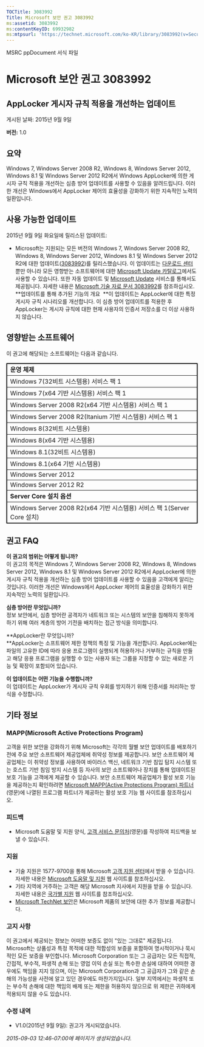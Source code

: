 ```yaml
---
TOCTitle: 3083992
Title: Microsoft 보안 권고 3083992
ms:assetid: 3083992
ms:contentKeyID: 69932982
ms:mtpsurl: 'https://technet.microsoft.com/ko-KR/library/3083992(v=Security.10)'
---
```


MSRC ppDocument 서식 파일

Microsoft 보안 권고 3083992
===========================

AppLocker 게시자 규칙 적용을 개선하는 업데이트
----------------------------------------------

게시된 날짜: 2015년 9월 9일

**버전:** 1.0

요약
----

<span id="sectionToggle0"></span>
Windows 7, Windows Server 2008 R2, Windows 8, Windows Server 2012, Windows 8.1 및 Windows Server 2012 R2에서 Windows AppLocker에 의한 게시자 규칙 적용을 개선하는 심층 방어 업데이트를 사용할 수 있음을 알려드립니다. 이러한 개선은 Windows에서 AppLocker 제어의 효율성을 강화하기 위한 지속적인 노력의 일환입니다.

사용 가능한 업데이트
--------------------

<span id="sectionToggle1"></span>
2015년 9월 9일 화요일에 릴리스된 업데이트:

-   Microsoft는 지원되는 모든 버전의 Windows 7, Windows Server 2008 R2, Windows 8, Windows Server 2012, Windows 8.1 및 Windows Server 2012 R2에 대한 업데이트([3083992](http://support.microsoft.com/ko-kr/kb/3083992))를 릴리스했습니다. 이 업데이트는 [다운로드 센터](https://www.microsoft.com/ko-kr/download/default.aspx)뿐만 아니라 모든 영향받는 소프트웨어에 대한 [Microsoft Update 카탈로그](http://catalog.update.microsoft.com/v7/site/install.aspx)에서도 사용할 수 있습니다. 또한 자동 업데이트 및 [Microsoft Update](http://update.microsoft.com/microsoftupdate/v6/vistadefault.aspx?ln=ko-kr) 서비스를 통해서도 제공됩니다. 자세한 내용은 [Microsoft 기술 자료 문서 3083992](http://support.microsoft.com/ko-kr/kb/3083992)를 참조하십시오.
    **업데이트를 통해 추가된 기능의 개요 
    **이 업데이트는 AppLocker에 대한 특정 게시자 규칙 시나리오를 개선합니다. 이 심층 방어 업데이트를 적용한 후 AppLocker는 게시자 규칙에 대한 현재 사용자의 인증서 저장소를 더 이상 사용하지 않습니다.

영향받는 소프트웨어
-------------------

<span id="sectionToggle2"></span>
이 권고에 해당되는 소프트웨어는 다음과 같습니다.

 
<table style="border:1px solid black;">
<colgroup>
<col width="100%" />
</colgroup>
<tbody>
<tr class="odd">
<td style="border:1px solid black;"><strong>운영 체제</strong></td>
</tr>
<tr class="even">
<td style="border:1px solid black;">Windows 7(32비트 시스템용) 서비스 팩 1</td>
</tr>
<tr class="odd">
<td style="border:1px solid black;">Windows 7(x64 기반 시스템용) 서비스 팩 1</td>
</tr>
<tr class="even">
<td style="border:1px solid black;">Windows Server 2008 R2(x64 기반 시스템용) 서비스 팩 1</td>
</tr>
<tr class="odd">
<td style="border:1px solid black;">Windows Server 2008 R2(Itanium 기반 시스템용) 서비스 팩 1</td>
</tr>
<tr class="even">
<td style="border:1px solid black;">Windows 8(32비트 시스템용)</td>
</tr>
<tr class="odd">
<td style="border:1px solid black;">Windows 8(x64 기반 시스템용)</td>
</tr>
<tr class="even">
<td style="border:1px solid black;">Windows 8.1(32비트 시스템용)</td>
</tr>
<tr class="odd">
<td style="border:1px solid black;">Windows 8.1(x64 기반 시스템용)</td>
</tr>
<tr class="even">
<td style="border:1px solid black;">Windows Server 2012</td>
</tr>
<tr class="odd">
<td style="border:1px solid black;">Windows Server 2012 R2</td>
</tr>
<tr class="even">
<td style="border:1px solid black;"><strong>Server Core 설치 옵션</strong></td>
</tr>
<tr class="odd">
<td style="border:1px solid black;">Windows Server 2008 R2(x64 기반 시스템용) 서비스 팩 1(Server Core 설치)</td>
</tr>
</tbody>
</table>
  
권고 FAQ  
--------
  
<span id="sectionToggle3"></span>
**이 권고의 범위는 어떻게 됩니까?**   
이 권고의 목적은 Windows 7, Windows Server 2008 R2, Windows 8, Windows Server 2012, Windows 8.1 및 Windows Server 2012 R2에서 AppLocker에 의한 게시자 규칙 적용을 개선하는 심층 방어 업데이트를 사용할 수 있음을 고객에게 알리는 것입니다. 이러한 개선은 Windows에서 AppLocker 제어의 효율성을 강화하기 위한 지속적인 노력의 일환입니다.
  
**심층 방어란 무엇입니까?**   
정보 보안에서, 심층 방어란 공격자가 네트워크 또는 시스템의 보안을 침해하지 못하게 하기 위해 여러 계층의 방어 기전을 배치하는 접근 방식을 의미합니다.
  
**AppLocker란 무엇입니까?   
**AppLocker는 소프트웨어 제한 정책의 특징 및 기능을 개선합니다. AppLocker에는 파일의 고유한 ID에 따라 응용 프로그램이 실행되게 허용하거나 거부하는 규칙을 만들고 해당 응용 프로그램을 실행할 수 있는 사용자 또는 그룹을 지정할 수 있는 새로운 기능 및 확장이 포함되어 있습니다.
  
**이 업데이트는 어떤 기능을 수행합니까?**   
이 업데이트는 AppLocker가 게시자 규칙 우회를 방지하기 위해 인증서를 처리하는 방식을 수정합니다.
  
기타 정보  
---------
  
<span id="sectionToggle4"></span>
### MAPP(Microsoft Active Protections Program)
  
고객을 위한 보안을 강화하기 위해 Microsoft는 각각의 월별 보안 업데이트를 배포하기 전에 주요 보안 소프트웨어 제공업체에 취약성 정보를 제공합니다. 보안 소프트웨어 제공업체는 이 취약성 정보를 사용하여 바이러스 백신, 네트워크 기반 침입 탐지 시스템 또는 호스트 기반 침임 방지 시스템 등 자사의 보안 소프트웨어나 장치를 통해 업데이트된 보호 기능을 고객에게 제공할 수 있습니다. 보안 소프트웨어 제공업체가 활성 보호 기능을 제공하는지 확인하려면 [Microsoft MAPP(Active Protections Program) 파트너](http://technet.microsoft.com/ko-kr/security/dn467918)(영문)에 나열된 프로그램 파트너가 제공하는 활성 보호 기능 웹 사이트를 참조하십시오.
  
### 피드백
  
-   Microsoft 도움말 및 지원 양식, [고객 서비스 문의처](http://support.microsoft.com/ko-kr/kb/?scid=sw;en;1257&amp;showpage=1&amp;ws=technet&amp;sd=tech)(영문)를 작성하여 피드백을 보낼 수 있습니다.
  
### 지원
  
-   기술 지원은 1577-9700을 통해 Microsoft [고객 지원 센터](https://support.microsoft.com/ko-kr/gp/gp_security_main)에서 받을 수 있습니다. 자세한 내용은 [Microsoft 도움말 및 지원](https://support.microsoft.com/ko-kr) 웹 사이트를 참조하십시오.  
-   기타 지역에 거주하는 고객은 해당 Microsoft 지사에서 지원을 받을 수 있습니다. 자세한 내용은 [국가별 지원](http://go.microsoft.com/fwlink/?linkid=21155) 웹 사이트를 참조하십시오.  
-   [Microsoft TechNet 보안](http://technet.microsoft.com/ko-kr/security/default.aspx)은 Microsoft 제품의 보안에 대한 추가 정보를 제공합니다.
  
### 고지 사항
  
이 권고에서 제공되는 정보는 어떠한 보증도 없이 "있는 그대로" 제공됩니다. Microsoft는 상품성과 특정 목적에 대한 적합성의 보증을 포함하여 명시적이거나 묵시적인 모든 보증을 부인합니다. Microsoft Corporation 또는 그 공급자는 모든 직접적, 간접적, 부수적, 파생적 손해 또는 영업 이익 손실 또는 특수한 손실에 대하여 어떠한 경우에도 책임을 지지 않으며, 이는 Microsoft Corporation과 그 공급자가 그와 같은 손해의 가능성을 사전에 알고 있던 경우에도 마찬가지입니다. 일부 지역에서는 파생적 또는 부수적 손해에 대한 책임의 배제 또는 제한을 허용하지 않으므로 위 제한은 귀하에게 적용되지 않을 수도 있습니다.
  
### 수정 내역
  
-   V1.0(2015년 9월 9일): 권고가 게시되었습니다.
  
*2015-09-03 12:46-07:00에 페이지가 생성되었습니다.*
